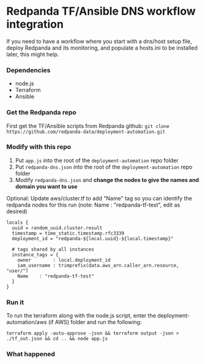 # Redpanda TF/Ansible DNS workflow integration

If you need to have a workflow where you start with a dns/host setup file, deploy Redpanda and its monitoring, and populate a hosts.ini to be installed later, this might help.

### Dependencies
- node.js
- Terraform
- Ansible

### Get the Redpanda repo

First get the TF/Ansible scripts from Redpanda github:
`git clone https://github.com/redpanda-data/deployment-automation.git`

### Modify with this repo

1. Put `app.js` into the root of the `deployment-automation` repo folder
2. Put `redpanda-dns.json` into the root of the `deployment-automation` repo folder
3. Modify `redpanda-dns.json` and **change the nodes to give the names and domain you want to use**

Optional: Update aws/cluster.tf to add "Name" tag so you can identify the redpanda nodes for this run (note: Name : "redpanda-tf-test", edit as desired)

```
locals {
  uuid = random_uuid.cluster.result
  timestamp = time_static.timestamp.rfc3339
  deployment_id = "redpanda-${local.uuid}-${local.timestamp}"

  # tags shared by all instances
  instance_tags = {
    owner        : local.deployment_id
    iam_username : trimprefix(data.aws_arn.caller_arn.resource, "user/")
    Name	: "redpanda-tf-test"
  }
}
```

### Run it

To run the terraform along with the node.js script, enter the deployment-automation/aws (if AWS) folder and run the following:

`terraform apply -auto-approve -json && terraform output -json > ./tf_out.json && cd .. && node app.js`

### What happened
